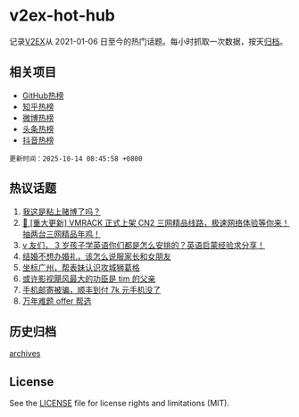 # v2ex-hot-hub

 记录[V2EX](https://www.v2ex.com/)从 2021-01-06 日至今的热门话题。每小时抓取一次数据，按天[归档](archives)。
 
 ## 相关项目

- [GitHub热榜](https://github.com/snaildev/github-hot-hub)
- [知乎热榜](https://github.com/snaildev/zhihu-hot-hub)
- [微博热榜](https://github.com/snaildev/weibo-hot-hub)
- [头条热榜](https://github.com/snaildev/toutiao-hot-hub)
- [抖音热榜](https://github.com/snaildev/douyin-hot-hub)


 `更新时间：2025-10-14 08:45:58 +0800`

## 热议话题

1. [我这是粘上赌博了吗？](https://www.v2ex.com/t/1164754)
1. [🚀 [重大更新] VMRACK 正式上架 CN2 三网精品线路，极速网络体验等你来！抽两台三网精品年鸡！](https://www.v2ex.com/t/1164867)
1. [v 友们， 3 岁孩子学英语你们都是怎么安排的？英语启蒙经验求分享！](https://www.v2ex.com/t/1164725)
1. [结婚不想办婚礼，该怎么说服家长和女朋友](https://www.v2ex.com/t/1164757)
1. [坐标广州，帮表妹认识攻城狮葛格](https://www.v2ex.com/t/1164807)
1. [或许影视飓风最大的功臣是 tim 的父亲](https://www.v2ex.com/t/1164790)
1. [手机邮寄被骗，顺丰到付 7k 元手机没了](https://www.v2ex.com/t/1164930)
1. [万年难题 offer 帮选](https://www.v2ex.com/t/1164752)

## 历史归档

[archives](archives)

## License

See the [LICENSE](LICENSE) file for license rights and limitations (MIT).
